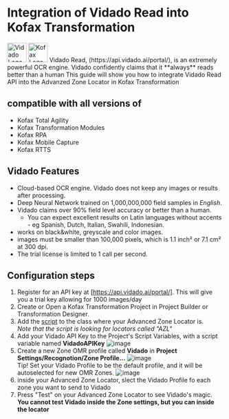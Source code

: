 # Integration of Vidado Read into Kofax Transformation
<img src="https://vidado.ai/wp-content/themes/vidado/images/Vidado-logo-blue.png" alt="Vidado Logo" height="45">
<img src="https://www.kofax.com/-/media/Images/Global/Header/logo_header.svg" alt="Kofax Logo" height="45">
Vidado Read, (https://api.vidado.ai/portal/), is an extremely powerful OCR engine. Vidado confidently claims that it **always** reads better than a human  
This guide will show you how to integrate Vidado Read API into the Advanzed Zone Locator in Kofax Transformation  

## compatible with all versions of
* Kofax Total Agility
* Kofax Transformation Modules
* Kofax RPA
* Kofax Mobile Capture
* Kofax RTTS

## Vidado Features
* Cloud-based OCR engine. Vidado does not keep any images or results after processing.
* Deep Neural Network trained on 1,000,000,000 field samples in *English*.
* Vidado claims over 90% field level accuracy or better than a human.
  * You can expect excellent results on Latin languages without accents - eg Spanish, Dutch, Italian, Swahili, Indonesian.
* works on black&white, greyscale and color images.
* images must be smaller than 100,000 pixels, which is 1.1 inch² or 7.1 cm² at 300 dpi.
* The trial license is limited to 1 call per second.

## Configuration steps
1. Register for an API key at [https://api.vidado.ai/portal/]. This will give you a trial key allowing for 1000 images/day
1. Create or Open a Kofax Transformation Project in Project Builder or Transformation Designer.
1. Add the [script](https://github.com/KofaxRPA/Vidado/blob/master/Vidado.vb) to the class where your Advanced Zone Locator is.  
*Note that the script is looking for locators called "AZL"*
1. Add your Vidado API Key to the Project's Script Variables, with a script variable named **VidadoAPIKey**
![image](https://user-images.githubusercontent.com/47416964/74356916-695cc080-4dbf-11ea-8aa6-f6107b48e121.png)
1. Create a new Zone OMR profile called **Vidado** in **Project Settings/Recognotion/Zone Profile...**
![image](https://user-images.githubusercontent.com/47416964/74357087-a88b1180-4dbf-11ea-96a9-60c026313646.png)  
Tip! Set your Vidado Profile to be the default profile, and it will be autoselected for new OMR Zones.
![image](https://user-images.githubusercontent.com/47416964/74358438-b6da2d00-4dc1-11ea-9890-81b4dd8f3576.png)
1. inside your Advanced Zone Locator, slect the Vidado Profile fo each zone you want to send to Vidado
1. Press "Test" on your Advanced Zone Locator to see Vidado's magic. **You cannot test Vidado inside the Zone settings, but you can inside the locator**


